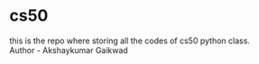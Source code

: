 # cs50
this is the repo where storing all the codes of cs50 python class.
<br>
Author - Akshaykumar Gaikwad
